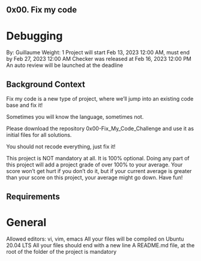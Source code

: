 ## 0x00. Fix my code
# Debugging
 By: Guillaume
 Weight: 1
 Project will start Feb 13, 2023 12:00 AM, must end by Feb 27, 2023 12:00 AM
 Checker was released at Feb 16, 2023 12:00 PM
 An auto review will be launched at the deadline
## Background Context
Fix my code is a new type of project, where we’ll jump into an existing code base and fix it!

Sometimes you will know the language, sometimes not.

Please download the repository 0x00-Fix_My_Code_Challenge and use it as initial files for all solutions.

You should not recode everything, just fix it!

This project is NOT mandatory at all. It is 100% optional. Doing any part of this project will add a project grade of over 100% to your average. Your score won’t get hurt if you don’t do it, but if your current average is greater than your score on this project, your average might go down. Have fun!

## Requirements
# General
Allowed editors: vi, vim, emacs
All your files will be compiled on Ubuntu 20.04 LTS
All your files should end with a new line
A README.md file, at the root of the folder of the project is mandatory
